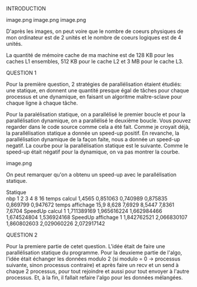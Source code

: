 INTRODUCTION 

image.png
image.png
image.png

D'après les images, on peut voire que le nombre de coeurs physiques de mon ordinateur est de 2 unités et le nombre de coeurs logiques est de 4 unités.

La quantité de mémoire cache de ma machine est de 128 KB pour les caches L1 ensembles, 512 KB pour le cache L2 et 3 MB pour le cache L3.

QUESTION 1

Pour la première question, 2 stratégies de parallélisation étaient étudiés: une statique, en donnent une quantité presque égal de tâches pour chaque processus et une dynamique, en faisant un algoritme maître-sclave pour chaque ligne à chaque tâche.

Pour la paralélisation statique, on a parallélisé le premier boucle et pour la parallélisation dynamique, on a parallélisé le deuxième boucle. Vous pouvez regarder dans le code source comme cela a été fait. Comme je croyait déjà, la parallélisation statique a donnée un speed-up positif. En revanche, la parallélisation dynamique de la façon faite, nous a donnée un speed-up negatif. La courbe pour la parallélisation statique est le suivante. Comme le speed-up était négatif pour la dynamique, on va pas montrer la courbe.

image.png

On peut remarquer qu'on a obtenu un speed-up avec le parallélisation statique.

Statique						
nbp	1	2	3	4	8	16
temps calcul	1,4565	0,851063	0,740989	0,875835	0,869799	0,947672
temps affichage	15,9	8,628	7,6929	8,5447	7,8361	7,6704
SpeedUp calcul	1	1,711389169	1,965616224	1,662984466	1,674524804	1,536924168
SpeedUp affichage	1	1,842762521	2,066830107	1,860802603	2,029060226	2,072917142

QUESTION 2

Pour la premiere partie de cetet question. L'idée était de faire une parallélisation statique du programme. Pour la deuxieme partie de l'algo, l'idée était échanger les données modulo 2 (si modulo = 0 -> processus suivante, sinon processus contraire) et après faire un recv et un send à chaque 2 processus, pour tout rejoindre et aussi pour tout envoyer à l'autre processus. Et, à la fin, il fallait refaire l'algo pour les données mélangées.
